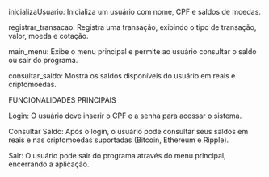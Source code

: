 inicializaUsuario: Inicializa um usuário com nome, CPF e saldos de moedas.

registrar_transacao: Registra uma transação, exibindo o tipo de transação, valor, moeda e cotação.

main_menu: Exibe o menu principal e permite ao usuário consultar o saldo ou sair do programa.

consultar_saldo: Mostra os saldos disponíveis do usuário em reais e criptomoedas.


FUNCIONALIDADES PRINCIPAIS

Login: O usuário deve inserir o CPF e a senha para acessar o sistema.

Consultar Saldo: Após o login, o usuário pode consultar seus saldos em reais e nas criptomoedas suportadas (Bitcoin, Ethereum e Ripple).

Sair: O usuário pode sair do programa através do menu principal, encerrando a aplicação.
